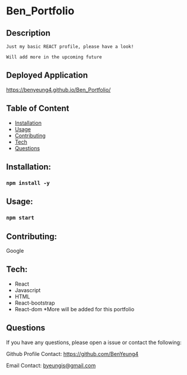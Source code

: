 # Ben_Portfolio

## Description

```
Just my basic REACT profile, please have a look!

Will add more in the upcoming future

```

## Deployed Application

https://benyeung4.github.io/Ben_Portfolio/

## Table of Content

- [Installation](#Installation)
- [Usage](#Usage)
- [Contributing](#Contributing)
- [Tech](#Tech)
- [Questions](#Questions)

## Installation:

### `npm install -y`

## Usage:

### `npm start`

## Contributing:

Google

## Tech:

- React
- Javascript
- HTML
- React-bootstrap
- React-dom
  \*More will be added for this portfolio

## Questions

If you have any questions, please open a issue or contact the following:

Github Profile Contact: https://github.com/BenYeung4

Email Contact: byeungis@gmail.com
